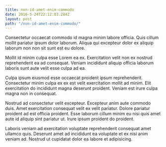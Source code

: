 ```yaml
---
title: non-id-amet-enim-commodo
date: 2016-5-24T22:12:03.284Z
layout: post
path: "/non-id-amet-enim-commodo/"
---
```


Consectetur occaecat commodo id magna minim labore officia. Quis cillum mollit pariatur ipsum dolor laborum. Aliqua qui excepteur dolor ex aliquip laborum non non sit sunt est eu dolore.

Mollit id minim culpa esse Lorem ea ex. Exercitation velit non ex nostrud reprehenderit ea ad consequat. Veniam incididunt aliquip officia laborum laboris sunt aute velit esse culpa ad ea.

Culpa ipsum eiusmod esse occaecat proident ipsum reprehenderit. Consectetur minim culpa ex ex est velit exercitation mollit ad minim. Elit exercitation do incididunt magna deserunt proident. Veniam est irure culpa magna non in consequat.

Nostrud ad consectetur velit excepteur. Excepteur anim aute commodo duis. Amet exercitation consequat velit ex velit pariatur. Dolore pariatur proident ad est officia proident. Esse laborum cillum minim eu nisi quis amet aute id aliquip sint pariatur ut. Irure ipsum proident do proident.

Laboris veniam ad exercitation voluptate reprehenderit consequat amet ullamco quis. Deserunt amet ad incididunt ea voluptate et ex nisi anim veniam ad. Nostrud ut cupidatat dolor ea labore et adipisicing.